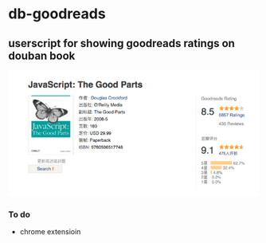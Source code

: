 # db-goodreads
## userscript for showing goodreads ratings on douban book

![](screenshot.png)

### To do
- chrome extensioin